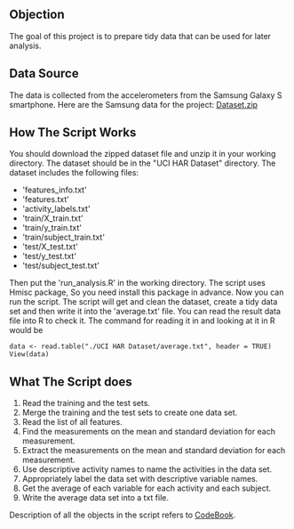
## Objection
The goal of this project is to prepare tidy data that can be used for later analysis.
## Data Source
The data is collected from the accelerometers from the Samsung Galaxy S smartphone.
Here are the Samsung data for the project: 
[Dataset.zip](https://d396qusza40orc.cloudfront.net/getdata%2Fprojectfiles%2FUCI%20HAR%20Dataset.zip)
## How The Script Works
You should download the zipped dataset file and unzip it in your working directory. The dataset should be in the "UCI HAR Dataset" directory. The dataset includes the following files:
- 'features_info.txt'
- 'features.txt'
- 'activity_labels.txt'
- 'train/X_train.txt'
- 'train/y_train.txt'
- 'train/subject_train.txt'
- 'test/X_test.txt'
- 'test/y_test.txt'
- 'test/subject_test.txt'

Then put the 'run_analysis.R' in the working directory. The script uses Hmisc package, So you need install this package in advance. Now you can run the script. The script will get and clean the dataset, create a tidy data set and then write it into the 'average.txt' file. You can read the result data file into R to check it. The command for reading it in and looking at it in R would be

    data <- read.table("./UCI HAR Dataset/average.txt", header = TRUE)
    View(data)

## What The Script does
1. Read the training and the test sets.
2. Merge the training and the test sets to create one data set.
3. Read the list of all features.
4. Find the measurements on the mean and standard deviation for each measurement.
5. Extract the measurements on the mean and standard deviation for each measurement.
6. Use descriptive activity names to name the activities in the data set.
7. Appropriately label the data set with descriptive variable names.
8. Get the average of each variable for each activity and each subject.
9. Write the average data set into a txt file.

Description of all the objects in the script refers to [CodeBook](https://github.com/bobjones777/Getting-and-Cleaning-Data/blob/master/CodeBook.md).
